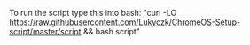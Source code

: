 To run the script type this into bash:
"curl -LO https://raw.githubusercontent.com/Lukyczk/ChromeOS-Setup-script/master/script && bash script"
